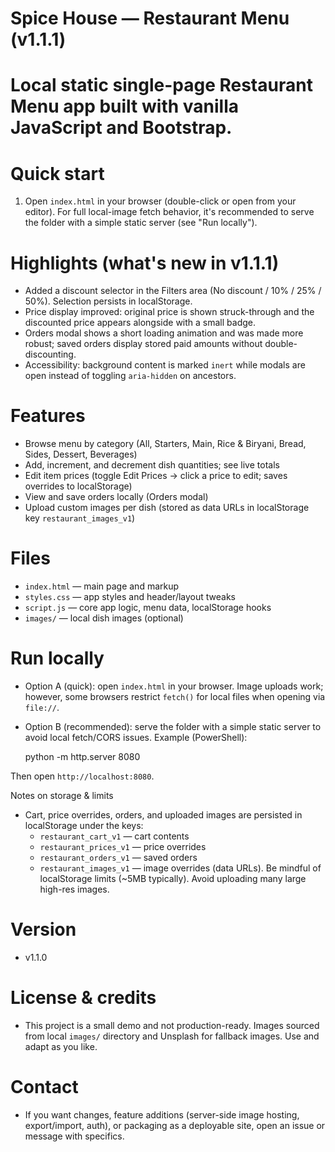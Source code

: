 # Spice House — Restaurant Menu (v1.1.1)

# Local static single-page Restaurant Menu app built with vanilla JavaScript and Bootstrap.

# Quick start

1. Open `index.html` in your browser (double-click or open from your editor). For full local-image fetch behavior, it's recommended to serve the folder with a simple static server (see "Run locally").

# Highlights (what's new in v1.1.1)

- Added a discount selector in the Filters area (No discount / 10% / 25% / 50%). Selection persists in localStorage.
- Price display improved: original price is shown struck-through and the discounted price appears alongside with a small badge.
- Orders modal shows a short loading animation and was made more robust; saved orders display stored paid amounts without double-discounting.
- Accessibility: background content is marked `inert` while modals are open instead of toggling `aria-hidden` on ancestors.

# Features
- Browse menu by category (All, Starters, Main, Rice & Biryani, Bread, Sides, Dessert, Beverages)
- Add, increment, and decrement dish quantities; see live totals
- Edit item prices (toggle Edit Prices → click a price to edit; saves overrides to localStorage)
- View and save orders locally (Orders modal)
- Upload custom images per dish (stored as data URLs in localStorage key `restaurant_images_v1`)

# Files
- `index.html` — main page and markup
- `styles.css` — app styles and header/layout tweaks
- `script.js` — core app logic, menu data, localStorage hooks
- `images/` — local dish images (optional)

# Run locally
- Option A (quick): open `index.html` in your browser. Image uploads work; however, some browsers restrict `fetch()` for local files when opening via `file://`.
- Option B (recommended): serve the folder with a simple static server to avoid local fetch/CORS issues. Example (PowerShell):

	python -m http.server 8080

Then open `http://localhost:8080`.

Notes on storage & limits
- Cart, price overrides, orders, and uploaded images are persisted in localStorage under the keys:
	- `restaurant_cart_v1` — cart contents
	- `restaurant_prices_v1` — price overrides
	- `restaurant_orders_v1` — saved orders
	- `restaurant_images_v1` — image overrides (data URLs). Be mindful of localStorage limits (~5MB typically). Avoid uploading many large high-res images.

# Version
- v1.1.0

# License & credits
- This project is a small demo and not production-ready. Images sourced from local `images/` directory and Unsplash for fallback images. Use and adapt as you like.

# Contact
- If you want changes, feature additions (server-side image hosting, export/import, auth), or packaging as a deployable site, open an issue or message with specifics.
